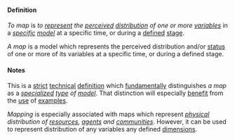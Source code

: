 #### Definition

*To map* is *to [represent](https://github.com/gcassel/Modular-Organization-Terminology/blob/master/terms/represent.md) the [perceived](https://github.com/gcassel/Modular-Organization-Terminology/blob/master/terms/perceive.md) [distribution](https://github.com/gcassel/Modular-Organization-Terminology/blob/master/terms/distribute.md) of one or more [variables](https://github.com/gcassel/Modular-Organization-Terminology/blob/master/terms/variable.md)* in a *[specific](https://github.com/gcassel/Modular-Organization-Terminology/blob/master/terms/specific.md) [model](https://github.com/gcassel/Modular-Organization-Terminology/blob/master/terms/model.md)* at a specific time, or during a [defined](https://github.com/gcassel/Modular-Organizing-Terminology/blob/master/terms/define.md) [stage](https://github.com/gcassel/Modular-Organizing-Terminology/blob/master/terms/stage.md).

*A map* is a model which represents the perceived distribution and/or [status](https://github.com/gcassel/Modular-Organization-Terminology/blob/master/terms/status.md) of one or more of its variables at a specific time, or during a defined stage.

#### Notes

This is a [strict](https://github.com/gcassel/Modular-Organization-Terminology/blob/master/terms/strict.md) [technical](https://github.com/gcassel/Modular-Organization-Terminology/blob/master/terms/technical.md) [definition](https://github.com/gcassel/Modular-Organization-Terminology/blob/master/terms/definition.md) which [fundamentally](https://github.com/gcassel/Modular-Organization-Terminology/blob/master/terms/base.md) distinguishes *a map* as a *[specialized](https://github.com/gcassel/Modular-Organization-Terminology/blob/master/terms/specialize.md) [type](https://github.com/gcassel/Modular-Organization-Terminology/blob/master/terms/type.md) of [model](https://github.com/gcassel/Modular-Organization-Terminology/blob/master/terms/model.md)*.  That distinction will especially [benefit](https://github.com/gcassel/Modular-Organization-Terminology/blob/master/terms/benefit.md) from the [use](https://github.com/gcassel/Modular-Organization-Terminology/blob/master/terms/use.md) of [examples](https://github.com/gcassel/Modular-Organization-Terminology/blob/master/terms/example.md).

*Mapping* is especially associated with maps which represent *[physical](https://github.com/gcassel/Modular-Organization-Terminology/blob/master/terms/physical.md) distribution of [resources](https://github.com/gcassel/Modular-Organizing-Terminology/blob/master/terms/resource.md), [agents](https://github.com/gcassel/Modular-Organizing-Terminology/blob/master/terms/agent.md) and [communities](https://github.com/gcassel/Modular-Organizing-Terminology/blob/master/terms/community.md)*.  However, it can be used to represent distribution of any variables any defined [dimensions](https://github.com/gcassel/Modular-Organization-Terminology/blob/master/terms/).
